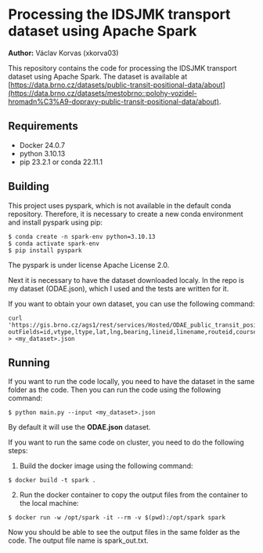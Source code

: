 # Processing the IDSJMK transport dataset using Apache Spark

**Author:** Václav Korvas (xkorva03)

This repository contains the code for processing the IDSJMK transport dataset using Apache Spark. The dataset is available at [https://data.brno.cz/datasets/public-transit-positional-data/about](https://data.brno.cz/datasets/mestobrno::polohy-vozidel-hromadn%C3%A9-dopravy-public-transit-positional-data/about).

## Requirements

* Docker 24.0.7 
* python 3.10.13
* pip 23.2.1 or conda 22.11.1

## Building

This project uses pyspark, which is not available in the default conda repository. Therefore, it is necessary to create a new conda environment and install pyspark using pip:

```
$ conda create -n spark-env python=3.10.13
$ conda activate spark-env
$ pip install pyspark
```
The pyspark is under license Apache License 2.0.

Next it is necessary to have the dataset downloaded localy. In the repo is my dataset (ODAE.json), which I used and the tests are written for it. 

If you want to obtain your own dataset, you can use the following command:

```
curl 'https://gis.brno.cz/ags1/rest/services/Hosted/ODAE_public_transit_positional_feature_service/FeatureServer/0/query?outFields=id,vtype,ltype,lat,lng,bearing,lineid,linename,routeid,course,lf,delay,laststopid,finalstopid,isinactive,lastupdate,objectid,globalid&where=1%3D1&f=json' > <my_dataset>.json
```
## Running

If you want to run the code locally, you need to have the dataset in the same folder as the code. Then you can run the code using the following command:

```
$ python main.py --input <my_dataset>.json
```
By default it will use the **ODAE.json** dataset.

If you want to run the same code on cluster, you need to do the following steps:

1. Build the docker image using the following command:

```
$ docker build -t spark .
```

2. Run the docker container to copy the output files from the container to the local machine:

```
$ docker run -w /opt/spark -it --rm -v $(pwd):/opt/spark spark
```

Now you should be able to see the output files in the same folder as the code.
The output file name is spark_out.txt.